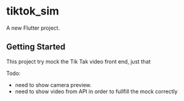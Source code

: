 # tiktok_sim

A new Flutter project.

## Getting Started

This project try mock the Tik Tak video front end, just that

Todo: 
- need to show camera preview.
- need to show video from API in order to fullfill the mock correctly
